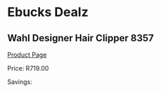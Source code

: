 
# Ebucks Dealz
## Wahl Designer Hair Clipper 8357
[Product Page](https://www.ebucks.com/web/shop/productSelected.do?prodId=1191160428&catId=1186081080)

Price: R719.00

Savings: 


	